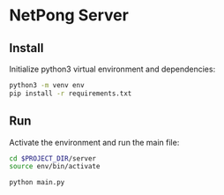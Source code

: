# NetPong Server

## Install

Initialize python3 virtual environment and dependencies:

```bash
python3 -m venv env
pip install -r requirements.txt
```

## Run

Activate the environment and run the main file:

```bash
cd $PROJECT_DIR/server
source env/bin/activate

python main.py
```
